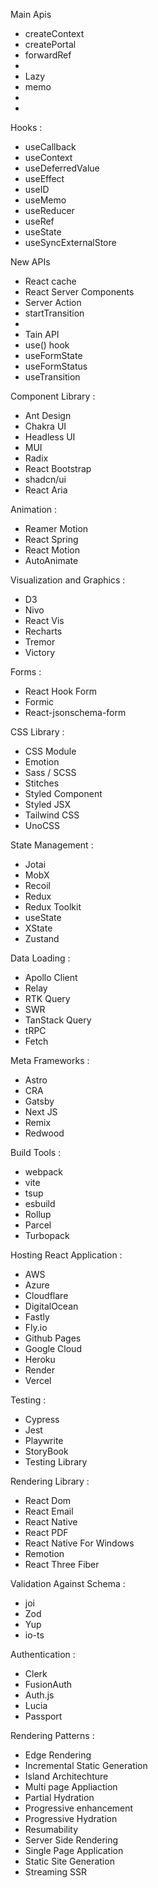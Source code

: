 Main Apis
- createContext 
- createPortal
- forwardRef
- <Fragment >
- Lazy 
- memo 
- <Profiler >
- <StrictMMode>

Hooks : 
- useCallback 
- useContext 
- useDeferredValue
- useEffect 
- useID 
- useMemo
- useReducer 
- useRef 
- useState 
- useSyncExternalStore 


New APIs
- React cache 
- React Server Components 
- Server Action 
- startTransition 
- <Suspense>
- Tain API 
- use() hook
- useFormState 
- useFormStatus
- useTransition 



Component Library :
- Ant Design 
- Chakra UI 
- Headless UI 
- MUI 
- Radix 
- React Bootstrap 
- shadcn/ui
- React Aria

Animation :
- Reamer Motion 
- React Spring 
- React Motion 
- AutoAnimate 

Visualization and Graphics :
- D3
- Nivo 
- React Vis 
- Recharts 
- Tremor
- Victory

Forms :
- React Hook Form 
- Formic 
- React-jsonschema-form 



CSS Library :
- CSS Module 
- Emotion 
- Sass / SCSS
- Stitches 
- Styled Component 
- Styled JSX 
- Tailwind CSS 
- UnoCSS 


State Management :
- Jotai
- MobX
- Recoil
- Redux 
- Redux Toolkit 
- useState 
- XState
- Zustand 

Data Loading :
- Apollo Client 
- Relay 
- RTK Query
- SWR
- TanStack Query 
- tRPC 
- Fetch 


Meta Frameworks : 
- Astro 
- CRA
- Gatsby 
- Next JS 
- Remix 
- Redwood 


Build Tools : 
- webpack 
- vite 
- tsup 
- esbuild 
- Rollup 
- Parcel 
- Turbopack 

Hosting React Application :
- AWS 
- Azure 
- Cloudflare 
- DigitalOcean 
- Fastly 
- Fly.io 
- Github Pages 
- Google Cloud 
- Heroku 
- Render 
- Vercel 

Testing :
- Cypress 
- Jest 
- Playwrite 
- StoryBook 
- Testing Library 


Rendering Library : 
- React Dom 
- React Email 
- React Native 
- React PDF 
- React Native For Windows 
- Remotion 
- React Three Fiber 


Validation Against Schema : 
- joi
- Zod 
- Yup 
- io-ts 

Authentication :
- Clerk 
- FusionAuth 
- Auth.js 
- Lucia 
- Passport 

Rendering Patterns : 
- Edge Rendering 
- Incremental Static Generation 
- Island Architechture 
- Multi page Appliaction 
- Partial Hydration 
- Progressive enhancement 
- Progressive Hydration 
- Resumability 
- Server Side Rendering 
- Single Page Application 
- Static Site Generation 
- Streaming SSR 






























































































